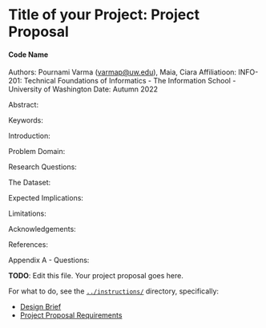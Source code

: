 # Title of your Project: Project Proposal 
#### Code Name
Authors: Pournami Varma (varmap@uw.edu), Maia, Ciara
Affiliatioon: INFO-201: Technical Foundations of Informatics - The Information School - University of Washington
Date: Autumn 2022

Abstract:

Keywords:

Introduction:

Problem Domain:

Research Questions:

The Dataset:

Expected Implications:

Limitations:

Acknowledgements:

References:

Appendix A - Questions: 

**TODO**: Edit this file. Your project proposal goes here.

For what to do, see the [`../instructions/`](../instructions/) directory, specifically: 

* [Design Brief](../instructions/project-design-brief.pdf)
* [Project Proposal Requirements](../instructions/p01-proposal-requirements.md)
